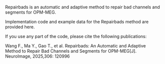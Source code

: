 
Repairbads is an automatic and adaptive method to repair bad channels and segments for OPM-MEG.

Implementation code and example data for the Repairbads method are provided here.

If you use any part of the code, please cite the following publications:

Wang F., Ma Y., Gao T., et al. Repairbads: An Automatic and Adaptive Method to Repair Bad Channels and Segments for OPM-MEG[J]. NeuroImage, 2025,306: 120996
